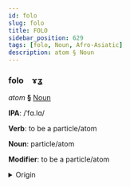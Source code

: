 ```yaml
---
id: folo
slug: folo
title: FOLO
sidebar_position: 629
tags: [folo, Noun, Afro-Asiatic]
description: atom § Noun
---
```


### folo&emsp;<span kind="abugida">ɤʓ</span>

*atom* **§** [Noun](../../tags/Noun)

**IPA**: /ˈfɑ.lɑ/

**Verb**: to be a particle/atom

**Noun**: particle/atom

**Modifier**: to be a particle/atom

<details>
    <summary>Origin</summary>
    Arabic ذَرَّة ḏarra /ðar.ra/<br/>
    <em>Afro-Asiatic Language Family</em>
</details>